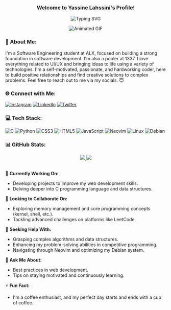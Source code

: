 <h3 align="center">
  Welcome to Yassine Lahssini's Profile!
</h3>

<p align="center">
  <img src="https://readme-typing-svg.herokuapp.com?font=Fira+Code&pause=1000&color=DA5D0EE4&width=435&lines=Welcome+to+my+GitHub+Profile!;I+am+a+Software+Engineering+Student;Always+learning+and+exploring+new+technologies" alt="Typing SVG" />
</p>

<div align="center">
  <img src="https://github.com/user-attachments/assets/a9bea43f-9e28-4f40-934e-04c129298751" alt="Animated GIF">
</div>

### 💫 About Me:
I'm a Software Engineering student at ALX, focused on building a strong foundation in software development. I'm also a pooler at 1337. I love everything related to UI/UX and bringing ideas to life using a variety of technologies. I'm a self-motivated, passionate, and hardworking coder, here to build positive relationships and find creative solutions to complex problems. Feel free to reach out to me via my socials. 😇

### 🌐 Connect with Me:
[![Instagram](https://img.shields.io/badge/Instagram-%23E4405F.svg?logo=Instagram&logoColor=white)](https://www.instagram.com/slawi_hs/) 
[![LinkedIn](https://img.shields.io/badge/LinkedIn-%230077B5.svg?logo=linkedin&logoColor=white)](https://www.linkedin.com/in/yassin-lahssini-11567627b/) 
[![Twitter](https://img.shields.io/badge/Twitter-%231DA1F2.svg?logo=Twitter&logoColor=white)](https://x.com/YassinLahssini)

### 💻 Tech Stack:
![C](https://img.shields.io/badge/-C-A8B9CC?style=flat-square&logo=c&logoColor=white)
![Python](https://img.shields.io/badge/-Python-3776AB?style=flat-square&logo=python&logoColor=white)
![CSS3](https://img.shields.io/badge/-CSS3-1572B6?style=flat-square&logo=css3&logoColor=white)
![HTML5](https://img.shields.io/badge/-HTML5-E34F26?style=flat-square&logo=html5&logoColor=white)
![JavaScript](https://img.shields.io/badge/-JavaScript-323330?style=flat-square&logo=javascript&logoColor=F7DF1E)
![Neovim](https://img.shields.io/badge/-Neovim-57A143?style=flat-square&logo=neovim&logoColor=white)
![Linux](https://img.shields.io/badge/-Linux-FCC624?style=flat-square&logo=linux&logoColor=black)
![Debian](https://img.shields.io/badge/-Debian-A81D33?style=flat-square&logo=debian&logoColor=white)

### 📊 GitHub Stats:
<div align="center">
   <a href="#" target="_blank">
      <img src="/generated/overview.svg" target="_blank">
      <img src="/generated/languages.svg" target="_blank">
   </a>
</div>
<br>

🔭 **Currently Working On:**
- Developing projects to improve my web development skills.
- Delving deeper into C programming language and data structures.

👯 **Looking to Collaborate On:**
- Exploring memory management and core programming concepts (kernel, shell, etc.).
- Tackling advanced challenges on platforms like LeetCode.

🤔 **Seeking Help With:**
- Grasping complex algorithms and data structures.
- Enhancing my problem-solving abilities in competitive programming.
- Navigating through Neovim and optimizing my Debian system.

💬 **Ask Me About:**
- Best practices in web development.
- Tips on staying motivated and continuously learning.

⚡ **Fun Fact:**
- I'm a coffee enthusiast, and my perfect day starts and ends with a cup of coffee.

